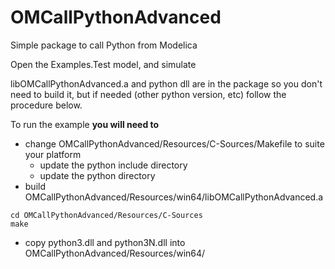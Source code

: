 # OMCallPythonAdvanced

Simple package to call Python from Modelica

Open the Examples.Test model, and simulate

libOMCallPythonAdvanced.a and python dll are in the package so you don't need to 
build it, but if needed (other python version, etc) follow the procedure below.

To run the example **you will need to**
- change OMCallPythonAdvanced/Resources/C-Sources/Makefile to suite your platform
  - update the python include directory
  - update the python directory
- build OMCallPythonAdvanced/Resources/win64/libOMCallPythonAdvanced.a
```
cd OMCallPythonAdvanced/Resources/C-Sources
make
```
- copy python3.dll and python3N.dll into OMCallPythonAdvanced/Resources/win64/



